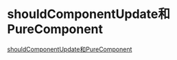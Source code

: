 <!--
 * @Author: tangdaoyong
 * @Date: 2020-12-28 15:11:57
 * @LastEditors: tangdaoyong
 * @LastEditTime: 2020-12-28 15:13:21
 * @Description: shouldComponentUpdate和PureComponent
-->
# shouldComponentUpdate和PureComponent

[shouldComponentUpdate和PureComponent](https://ssshooter.com/2019-03-15-react-render/)